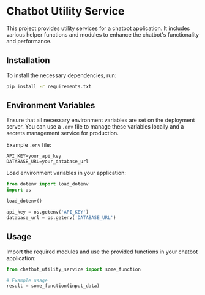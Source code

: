 # Chatbot Utility Service

This project provides utility services for a chatbot application. It includes various helper functions and modules to enhance the chatbot's functionality and performance.


## Installation

To install the necessary dependencies, run:

```bash
pip install -r requirements.txt
```

## Environment Variables

Ensure that all necessary environment variables are set on the deployment server. You can use a `.env` file to manage these variables locally and a secrets management service for production.

Example `.env` file:
```
API_KEY=your_api_key
DATABASE_URL=your_database_url
```

Load environment variables in your application:
```python
from dotenv import load_dotenv
import os

load_dotenv()

api_key = os.getenv('API_KEY')
database_url = os.getenv('DATABASE_URL')
```

## Usage

Import the required modules and use the provided functions in your chatbot application:

```python
from chatbot_utility_service import some_function

# Example usage
result = some_function(input_data)
```

